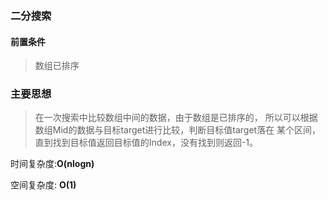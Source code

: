 ### 二分搜索

#### 前置条件

> 数组已排序

### 主要思想
>在一次搜索中比较数组中间的数据，由于数组是已排序的，
所以可以根据数组Mid的数据与目标target进行比较，判断目标值target落在
某个区间，直到找到目标值返回目标值的Index，没有找到则返回-1。

时间复杂度:**O(nlogn)**

空间复杂度: **O(1)**